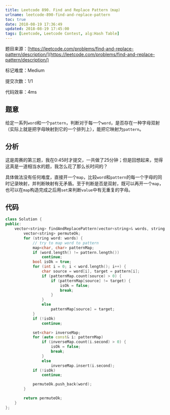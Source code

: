 ```yaml
---
title: Leetcode 890. Find and Replace Pattern（map）
urlname: leetcode-890-find-and-replace-pattern
toc: true
date: 2018-08-19 17:36:49
updated: 2018-08-19 17:45:00
tags: [Leetcode, Leetcode Contest, alg:Hash Table]
---
```


题目来源：[https://leetcode.com/problems/find-and-replace-pattern/description/](https://leetcode.com/problems/find-and-replace-pattern/description/)

标记难度：Medium

提交次数：1/1

代码效率：4ms

## 题意

给定一系列`word`和一个`pattern`，判断对于每一个`word`，是否存在一种字母双射（实际上就是把字母映射到它的一个排列上），能把它映射为`pattern`。

## 分析

这是周赛的第三题，我在0:45时才提交，一共做了25分钟；但是回想起来，觉得这真是一道相当水的题，我怎么花了那么长时间的？

具体做法没有任何难度，直接开一个`map`，比较`word`和`pattern`的每一个字母的同时记录映射，并判断映射有无矛盾。至于判断是否是双射，既可以再开一个`map`，也可以在`map`构造完成之后用`set`来判断`value`中有无重复的字母。

## 代码

```cpp
class Solution {
public:
    vector<string> findAndReplacePattern(vector<string>& words, string pattern) {
        vector<string> permuteOk;
        for (string word: words) {
            // try to map word to pattern
            map<char, char> patternMap;
            if (word.length() != pattern.length())
                continue;
            bool isOk = true;
            for (int i = 0; i < word.length(); i++) {
                char source = word[i], target = pattern[i];
                if (patternMap.count(source) > 0) {
                    if (patternMap[source] != target) {
                        isOk = false;
                        break;
                    }
                }
                else
                    patternMap[source] = target;
            }
            if (!isOk)
                continue;

            set<char> inverseMap;
            for (auto const& i: patternMap)
                if (inverseMap.count(i.second) > 0) {
                    isOk = false;
                    break;
                }
                else
                    inverseMap.insert(i.second);
            if (!isOk)
                continue;

            permuteOk.push_back(word);
        }

        return permuteOk;
    }
};
```
